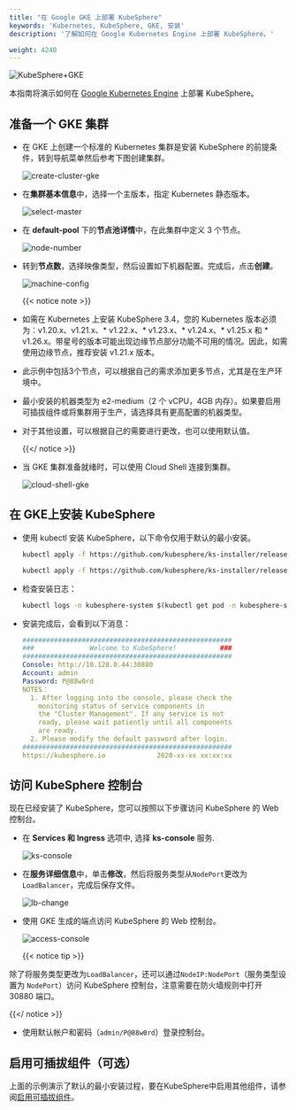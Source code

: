 ```yaml
---
title: "在 Google GKE 上部署 KubeSphere"
keywords: 'Kubernetes, KubeSphere, GKE, 安装'
description: '了解如何在 Google Kubernetes Engine 上部署 KubeSphere。'

weight: 4240
---
```


![KubeSphere+GKE](https://pek3b.qingstor.com/kubesphere-docs/png/20191123145223.png)

本指南将演示如何在 [Google Kubernetes Engine](https://cloud.google.com/kubernetes-engine/) 上部署 KubeSphere。

## 准备一个 GKE 集群

- 在 GKE 上创建一个标准的 Kubernetes 集群是安装 KubeSphere 的前提条件，转到导航菜单然后参考下图创建集群。

  ![create-cluster-gke](/images/docs/v3.x/zh-cn/installing-on-kubernetes/hosted-kubernetes/install-kubesphere-on-gke/create-cluster-gke.png)

- 在**集群基本信息**中，选择一个主版本，指定 Kubernetes 静态版本。

  ![select-master](/images/docs/v3.x/zh-cn/installing-on-kubernetes/hosted-kubernetes/install-kubesphere-on-gke/master-version.png)

- 在 **default-pool** 下的**节点池详情**中，在此集群中定义 3 个节点。

  ![node-number](/images/docs/v3.x/zh-cn/installing-on-kubernetes/hosted-kubernetes/install-kubesphere-on-gke/node-number.png)

- 转到**节点数**，选择映像类型，然后设置如下机器配置。完成后，点击**创建**。

  ![machine-config](/images/docs/v3.x/zh-cn/installing-on-kubernetes/hosted-kubernetes/install-kubesphere-on-gke/machine-configuration.png)

  {{< notice note >}}

- 如需在 Kubernetes 上安装 KubeSphere 3.4，您的 Kubernetes 版本必须为：v1.20.x、v1.21.x、* v1.22.x、* v1.23.x、* v1.24.x、* v1.25.x 和 * v1.26.x。带星号的版本可能出现边缘节点部分功能不可用的情况。因此，如需使用边缘节点，推荐安装 v1.21.x 版本。
- 此示例中包括3个节点，可以根据自己的需求添加更多节点，尤其是在生产环境中。
- 最小安装的机器类型为 e2-medium（2 个 vCPU，4GB 内存）。如果要启用可插拔组件或将集群用于生产，请选择具有更高配置的机器类型。
- 对于其他设置，可以根据自己的需要进行更改，也可以使用默认值。

  {{</ notice >}}

- 当 GKE 集群准备就绪时，可以使用 Cloud Shell 连接到集群。

  ![cloud-shell-gke](/images/docs/v3.x/zh-cn/installing-on-kubernetes/hosted-kubernetes/install-kubesphere-on-gke/cloud-shell.png)

## 在 GKE上安装 KubeSphere

- 使用 kubectl 安装 KubeSphere，以下命令仅用于默认的最小安装。

  ```bash
  kubectl apply -f https://github.com/kubesphere/ks-installer/releases/download/v3.4.0/kubesphere-installer.yaml

  kubectl apply -f https://github.com/kubesphere/ks-installer/releases/download/v3.4.0/cluster-configuration.yaml
  ```

- 检查安装日志：

  ```bash
  kubectl logs -n kubesphere-system $(kubectl get pod -n kubesphere-system -l 'app in (ks-install, ks-installer)' -o jsonpath='{.items[0].metadata.name}') -f
  ```

- 安装完成后，会看到以下消息：

  ```yaml
  #####################################################
  ###              Welcome to KubeSphere!           ###
  #####################################################
  Console: http://10.128.0.44:30880
  Account: admin
  Password: P@88w0rd
  NOTES：
    1. After logging into the console, please check the
      monitoring status of service components in
      the "Cluster Management". If any service is not
      ready, please wait patiently until all components
      are ready.
    2. Please modify the default password after login.
  #####################################################
  https://kubesphere.io             2020-xx-xx xx:xx:xx
  ```

## 访问 KubeSphere 控制台

现在已经安装了 KubeSphere，您可以按照以下步骤访问 KubeSphere 的 Web 控制台。

- 在 **Services 和 Ingress** 选项中, 选择 **ks-console** 服务.

  ![ks-console](/images/docs/v3.x/zh-cn/installing-on-kubernetes/hosted-kubernetes/install-kubesphere-on-gke/console-service.png)

- 在**服务详细信息**中，单击**修改**，然后将服务类型从`NodePort`更改为`LoadBalancer`，完成后保存文件。

  ![lb-change](/images/docs/v3.x/zh-cn/installing-on-kubernetes/hosted-kubernetes/install-kubesphere-on-gke/lb-change.png)

- 使用 GKE 生成的端点访问 KubeSphere 的 Web 控制台。

  ![access-console](/images/docs/v3.x/zh-cn/installing-on-kubernetes/hosted-kubernetes/install-kubesphere-on-gke/access-console.png)

  {{< notice tip >}}

除了将服务类型更改为`LoadBalancer`，还可以通过`NodeIP:NodePort`（服务类型设置为 `NodePort`）访问 KubeSphere 控制台，注意需要在防火墙规则中打开 30880 端口。

  {{</ notice >}}

- 使用默认帐户和密码（`admin/P@88w0rd`）登录控制台。


## 启用可插拔组件（可选）

上面的示例演示了默认的最小安装过程，要在KubeSphere中启用其他组件，请参阅[启用可插拔组件](../../../pluggable-components/)。
